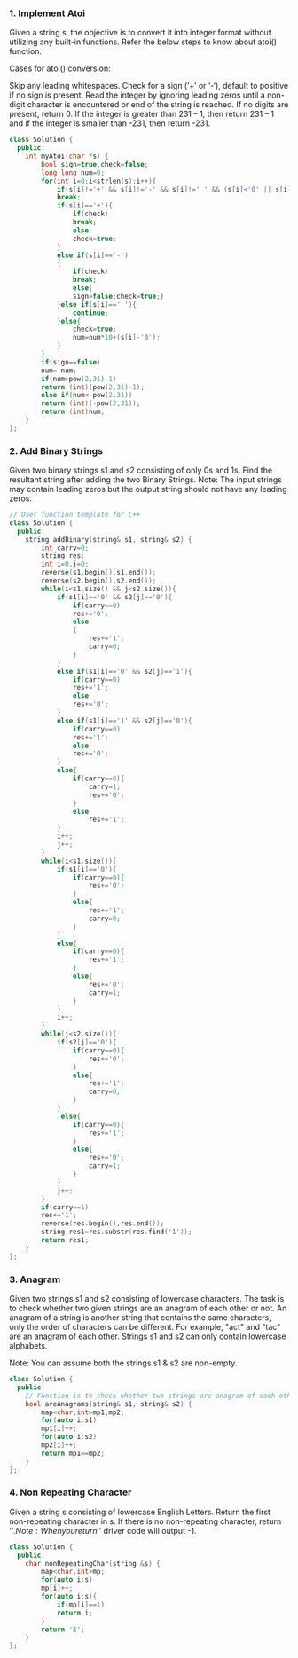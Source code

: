 ### 1. Implement Atoi
Given a string s, the objective is to convert it into integer format without utilizing any built-in functions. Refer the below steps to know about atoi() function.

Cases for atoi() conversion:

Skip any leading whitespaces.
Check for a sign (‘+’ or ‘-‘), default to positive if no sign is present.
Read the integer by ignoring leading zeros until a non-digit character is encountered or end of the string is reached. If no digits are present, return 0.
If the integer is greater than 231 – 1, then return 231 – 1 and if the integer is smaller than -231, then return -231.

```cpp
class Solution {
  public:
    int myAtoi(char *s) {
        bool sign=true,check=false;
        long long num=0;
        for(int i=0;i<strlen(s);i++){
            if(s[i]!='+' && s[i]!='-' && s[i]!=' ' && (s[i]<'0' || s[i]>'9'))
            break;
            if(s[i]=='+'){
                if(check)
                break;
                else
                check=true;
            }
            else if(s[i]=='-')
            {
                if(check)
                break;
                else{
                sign=false;check=true;}
            }else if(s[i]==' '){
                continue;
            }else{
                check=true;
                num=num*10+(s[i]-'0');
            }
        }
        if(sign==false)
        num=-num;
        if(num>pow(2,31)-1)
        return (int)(pow(2,31)-1);
        else if(num<-pow(2,31))
        return (int)(-pow(2,31));
        return (int)num;
    }
};
```

### 2. Add Binary Strings
Given two binary strings s1 and s2 consisting of only 0s and 1s. Find the resultant string after adding the two Binary Strings.
Note: The input strings may contain leading zeros but the output string should not have any leading zeros.

```cpp
// User function template for C++
class Solution {
  public:
    string addBinary(string& s1, string& s2) {
        int carry=0;
        string res;
        int i=0,j=0;
        reverse(s1.begin(),s1.end());
        reverse(s2.begin(),s2.end());
        while(i<s1.size() && j<s2.size()){
            if(s1[i]=='0' && s2[j]=='0'){
                if(carry==0)
                res+='0';
                else
                {
                    res+='1';
                    carry=0;
                }
            }
            else if(s1[i]=='0' && s2[j]=='1'){
                if(carry==0)
                res+='1';
                else
                res+='0';
            }
            else if(s1[i]=='1' && s2[j]=='0'){
                if(carry==0)
                res+='1';
                else
                res+='0';
            }
            else{
                if(carry==0){
                    carry=1;
                    res+='0';
                }
                else
                    res+='1';
            }
            i++;
            j++;
        }
        while(i<s1.size()){
            if(s1[i]=='0'){
                if(carry==0){
                    res+='0';
                }
                else{
                    res+='1';
                    carry=0;
                }
            }
            else{
                if(carry==0){
                    res+='1';
                }
                else{
                    res+='0';
                    carry=1;
                }
            }
            i++;
        }
        while(j<s2.size()){
            if(s2[j]=='0'){
                if(carry==0){
                    res+='0';
                }
                else{
                    res+='1';
                    carry=0;
                }
            }
             else{
                if(carry==0){
                    res+='1';
                }
                else{
                    res+='0';
                    carry=1;
                }
            }
            j++;
        }
        if(carry==1)
        res+='1';
        reverse(res.begin(),res.end());
        string res1=res.substr(res.find('1'));
        return res1;
    }
};
```

### 3. Anagram
Given two strings s1 and s2 consisting of lowercase characters. The task is to check whether two given strings are an anagram of each other or not. An anagram of a string is another string that contains the same characters, only the order of characters can be different. For example, "act" and "tac" are an anagram of each other. Strings s1 and s2 can only contain lowercase alphabets.

Note: You can assume both the strings s1 & s2 are non-empty.

```cpp
class Solution {
  public:
    // Function is to check whether two strings are anagram of each other or not.
    bool areAnagrams(string& s1, string& s2) {
        map<char,int>mp1,mp2;
        for(auto i:s1)
        mp1[i]++;
        for(auto i:s2)
        mp2[i]++;
        return mp1==mp2;
    }
};
```

### 4. Non Repeating Character
Given a string s consisting of lowercase English Letters. Return the first non-repeating character in s.
If there is no non-repeating character, return '$'.
Note: When you return '$' driver code will output -1.

```cpp
class Solution {
  public:
    char nonRepeatingChar(string &s) {
        map<char,int>mp;
        for(auto i:s)
        mp[i]++;
        for(auto i:s){
            if(mp[i]==1)
            return i;
        }
        return '$';
    }
};
```
